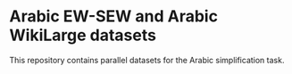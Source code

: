 # Arabic EW-SEW and Arabic WikiLarge datasets
This repository contains parallel datasets for the Arabic simplification task.
